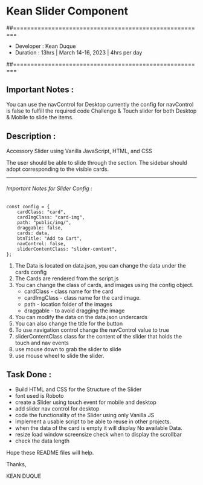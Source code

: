 # Kean Slider Component

##=======================================================

-   Developer : Kean Duque
-   Duration : 13hrs | March 14-16, 2023 | 4hrs per day

##=======================================================

## Important Notes :

You can use the navControl for Desktop currently the config for navControl is false to fulfill the required code Challenge & Touch slider for both Desktop & Mobile to slide the items.

## Description :

Accessory Slider using Vanilla JavaScript, HTML, and CSS

The user should be able to slide through the section. The sidebar should adopt
corresponding to the visible cards.

---

###### Important Notes for Slider Config :

```
const config = {
	cardClass: "card",
	cardImgClass: "card-img",
	path: "public/img/",
	draggable: false,
	cards: data,
	btnTitle: "Add to Cart",
	navControl: false,
	sliderContentClass: "slider-content",
};
```

1. The Data is located on data.json, you can change the data under the cards config
2. The Cards are rendered from the script.js
3. You can change the class of cards, and images using the config object.
    - cardClass - class name for the card
    - cardImgClass - class name for the card image.
    - path - location folder of the images
    - draggable - to avoid dragging the image
4. You can modify the data on the data.json undercards
5. You can also change the title for the button
6. To use navigation control change the navControl value to true
7. sliderContentClass class for the content of the slider that holds the touch and nav events
8. use mouse down to grab the slider to slide
9. use mouse wheel to slide the slider.

## Task Done :

-   Build HTML and CSS for the Structure of the Slider
-   font used is Roboto
-   create a Slider using touch event for mobile and desktop
-   add slider nav control for desktop
-   code the functionality of the Slider using only Vanilla JS
-   implement a usable script to be able to reuse in other projects.
-   when the data of the card is empty it will display No available Data.
-   resize load window screensize check when to display the scrollbar
-   check the data length

Hope these README files will help.

Thanks,

KEAN DUQUE
